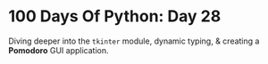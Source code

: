 # 100 Days Of Python: Day 28

Diving deeper into the `tkinter` module, dynamic typing, & creating a **Pomodoro** GUI application.
